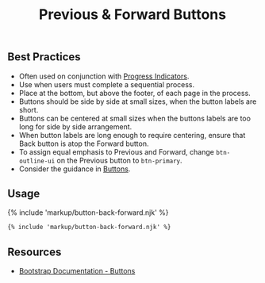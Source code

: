 ﻿---
title: Previous & Forward Buttons
summary: Previous & Forward buttons allow users to move through a sequential process.
tags: components, buttons
layout: guide
eleventyNavigation:
  key: Previous and Forward Buttons
  parent: Components
  order: 80
  excerpt: Previous & Forward buttons allow users to move through a sequential process.
  img: /img/illustrations/illus-buttons-back-fwd.svg
---

## Best Practices

- Often used on conjunction with [Progress Indicators](/components/progress).
- Use when users must complete a sequential process.
- Place at the bottom, but above the footer, of each page in the process.
- Buttons should be side by side at small sizes, when the button labels are short.
- Buttons can be centered at small sizes when the buttons labels are too long for side by side arrangement.
- When button labels are long enough to require centering, ensure that Back button is atop the Forward button.
- To assign equal emphasis to Previous and Forward, change `btn-outline-ui` on the Previous button to `btn-primary`.
- Consider the guidance in [Buttons](/components/buttons/).

## Usage

{% include 'markup/button-back-forward.njk' %}

``` html
{% include 'markup/button-back-forward.njk' %}
```

## Resources

* <a href="https://getbootstrap.com/docs/4.5/components/buttons/" target="_blank">Bootstrap Documentation - Buttons</a>

